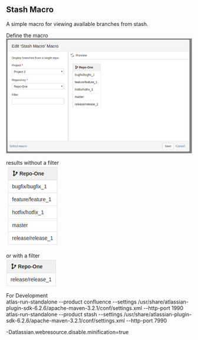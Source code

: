 
## Stash Macro
A simple macro for viewing available branches from stash. 

Define the macro  
![alt text](https://raw.githubusercontent.com/Scuilion/confluence-stash-macro/master/img/MacroEditor.png "Editor")

results without a filter  
![alt text](https://raw.githubusercontent.com/Scuilion/confluence-stash-macro/master/img/Branches.png "Branches")

or with a filter  
![alt text](https://raw.githubusercontent.com/Scuilion/confluence-stash-macro/master/img/WithFilter.png "With Filter")

For Development  
atlas-run-standalone --product confluence --settings /usr/share/atlassian-plugin-sdk-6.2.6/apache-maven-3.2.1/conf/settings.xml --http-port 1990
atlas-run-standalone --product stash --settings /usr/share/atlassian-plugin-sdk-6.2.6/apache-maven-3.2.1/conf/settings.xml --http-port 7990

-Datlassian.webresource.disable.minification=true

